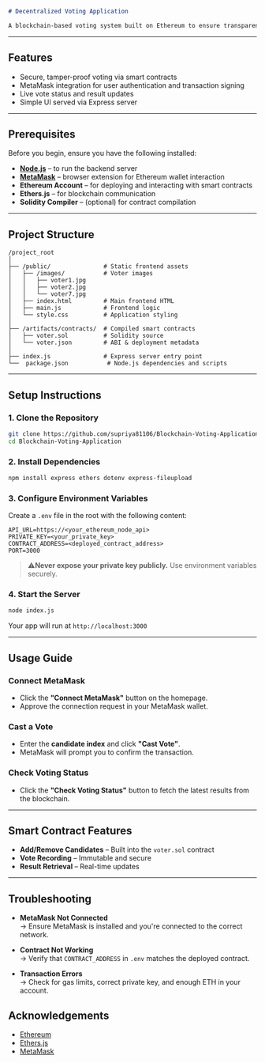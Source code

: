 ```markdown
# Decentralized Voting Application

A blockchain-based voting system built on Ethereum to ensure transparency, security, and accessibility. It leverages **smart contracts**, **Ethers.js**, and **MetaMask** to allow users to cast and verify votes on the blockchain.
````
---

## Features

- Secure, tamper-proof voting via smart contracts
- MetaMask integration for user authentication and transaction signing
- Live vote status and result updates
- Simple UI served via Express server

---

## Prerequisites

Before you begin, ensure you have the following installed:

- **[Node.js](https://nodejs.org/)** – to run the backend server
- **[MetaMask](https://metamask.io/)** – browser extension for Ethereum wallet interaction
- **Ethereum Account** – for deploying and interacting with smart contracts
- **Ethers.js** – for blockchain communication
- **Solidity Compiler** – (optional) for contract compilation

---

## Project Structure
```
/project_root
│
├── /public/               # Static frontend assets
│   ├── /images/           # Voter images
│   │   ├── voter1.jpg
│   │   ├── voter2.jpg
│   │   └── voter7.jpg
│   ├── index.html         # Main frontend HTML
│   ├── main.js            # Frontend logic
│   └── style.css          # Application styling
│
├── /artifacts/contracts/  # Compiled smart contracts
│   ├── voter.sol          # Solidity source
│   └── voter.json         # ABI & deployment metadata
│
├── index.js               # Express server entry point
└──  package.json           # Node.js dependencies and scripts
```

---

## Setup Instructions

### 1. Clone the Repository

```bash
git clone https://github.com/supriya81106/Blockchain-Voting-Application.git
cd Blockchain-Voting-Application
```

### 2. Install Dependencies

```bash
npm install express ethers dotenv express-fileupload
```

### 3. Configure Environment Variables

Create a `.env` file in the root with the following content:

```env
API_URL=https://<your_ethereum_node_api>
PRIVATE_KEY=<your_private_key>
CONTRACT_ADDRESS=<deployed_contract_address>
PORT=3000
```

> ⚠**Never expose your private key publicly.** Use environment variables securely.

### 4. Start the Server

```bash
node index.js
```

Your app will run at `http://localhost:3000`

---

## Usage Guide

### Connect MetaMask

- Click the **"Connect MetaMask"** button on the homepage.
- Approve the connection request in your MetaMask wallet.

### Cast a Vote

- Enter the **candidate index** and click **"Cast Vote"**.
- MetaMask will prompt you to confirm the transaction.

### Check Voting Status

- Click the **"Check Voting Status"** button to fetch the latest results from the blockchain.

---

## Smart Contract Features

- **Add/Remove Candidates** – Built into the `voter.sol` contract
- **Vote Recording** – Immutable and secure
- **Result Retrieval** – Real-time updates

---

## Troubleshooting

- **MetaMask Not Connected**  
  → Ensure MetaMask is installed and you're connected to the correct network.

- **Contract Not Working**  
  → Verify that `CONTRACT_ADDRESS` in `.env` matches the deployed contract.

- **Transaction Errors**  
  → Check for gas limits, correct private key, and enough ETH in your account.

## Acknowledgements

- [Ethereum](https://ethereum.org)
- [Ethers.js](https://docs.ethers.org/)
- [MetaMask](https://metamask.io/)
```
